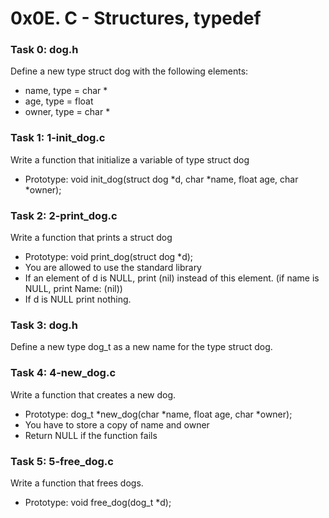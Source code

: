 # 0x0E. C - Structures, typedef

### Task 0: dog.h
Define a new type struct dog with the following elements:
* name, type = char *
* age, type = float
* owner, type = char *

### Task 1: 1-init_dog.c
Write a function that initialize a variable of type struct dog
* Prototype: void init_dog(struct dog *d, char *name, float age, char *owner);

### Task 2: 2-print_dog.c
Write a function that prints a struct dog
* Prototype: void print_dog(struct dog *d);
* You are allowed to use the standard library
* If an element of d is NULL, print (nil) instead of this element. (if name is NULL, print Name: (nil))
* If d is NULL print nothing.

### Task 3: dog.h
Define a new type dog_t as a new name for the type struct dog.

### Task 4: 4-new_dog.c
Write a function that creates a new dog.
* Prototype: dog_t *new_dog(char *name, float age, char *owner);
* You have to store a copy of name and owner
* Return NULL if the function fails

### Task 5: 5-free_dog.c
Write a function that frees dogs.
* Prototype: void free_dog(dog_t *d);
